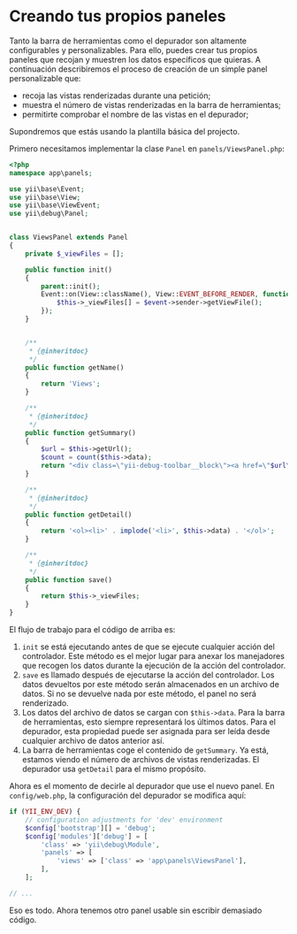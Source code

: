 Creando tus propios paneles
===========================

Tanto la barra de herramientas como el depurador son altamente configurables y personalizables. Para ello, puedes
crear tus propios paneles que recojan y muestren los datos específicos que quieras. A continuación describiremos
el proceso de creación de un simple panel personalizable que:

- recoja las vistas renderizadas durante una petición;
- muestra el número de vistas renderizadas en la barra de herramientas;
- permitirte comprobar el nombre de las vistas en el depurador;

Supondremos que estás usando la plantilla básica del projecto.

Primero necesitamos implementar la clase `Panel` en `panels/ViewsPanel.php`:

```php
<?php
namespace app\panels;

use yii\base\Event;
use yii\base\View;
use yii\base\ViewEvent;
use yii\debug\Panel;


class ViewsPanel extends Panel
{
    private $_viewFiles = [];

    public function init()
    {
        parent::init();
        Event::on(View::className(), View::EVENT_BEFORE_RENDER, function (ViewEvent $event) {
            $this->_viewFiles[] = $event->sender->getViewFile();
        });
    }


    /**
     * {@inheritdoc}
     */
    public function getName()
    {
        return 'Views';
    }

    /**
     * {@inheritdoc}
     */
    public function getSummary()
    {
        $url = $this->getUrl();
        $count = count($this->data);
        return "<div class=\"yii-debug-toolbar__block\"><a href=\"$url\">Views <span class=\"yii-debug-toolbar__label yii-debug-toolbar__label_info\">$count</span></a></div>";
    }

    /**
     * {@inheritdoc}
     */
    public function getDetail()
    {
        return '<ol><li>' . implode('<li>', $this->data) . '</ol>';
    }

    /**
     * {@inheritdoc}
     */
    public function save()
    {
        return $this->_viewFiles;
    }
}
```

El flujo de trabajo para el código de arriba es:

1. `init` se está ejecutando antes de que se ejecute cualquier acción del controlador. Este método es el mejor
lugar para anexar los manejadores que recogen los datos durante la ejecución de la acción del controlador.
2. `save` es llamado después de ejecutarse la acción del controlador. Los datos devueltos por este método serán
almacenados en un archivo de datos. Si no se devuelve nada por este método, el panel no será renderizado.
3. Los datos del archivo de datos se cargan con `$this->data`. Para la barra de herramientas, esto siempre
representará los últimos datos. Para el depurador, esta propiedad puede ser asignada para ser leída desde
cualquier archivo de datos anterior así.
4. La barra de herramientas coge el contenido de `getSummary`. Ya está, estamos viendo el número de archivos
de vistas renderizadas. El depurador usa `getDetail` para el mismo propósito.

Ahora es el momento de decirle al depurador que use el nuevo panel. En `config/web.php`, la configuración del
depurador se modifica aquí:

```php
if (YII_ENV_DEV) {
    // configuration adjustments for 'dev' environment
    $config['bootstrap'][] = 'debug';
    $config['modules']['debug'] = [
        'class' => 'yii\debug\Module',
        'panels' => [
            'views' => ['class' => 'app\panels\ViewsPanel'],
        ],
    ];

// ...
```

Eso es todo. Ahora tenemos otro panel usable sin escribir demasiado código.
